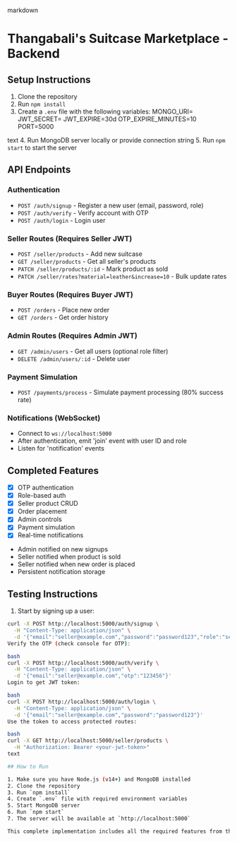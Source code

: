 markdown
# Thangabali's Suitcase Marketplace - Backend

## Setup Instructions

1. Clone the repository
2. Run `npm install`
3. Create a `.env` file with the following variables:
MONGO_URI=<your-mongodb-connection-string>
JWT_SECRET=<your-jwt-secret-key>
JWT_EXPIRE=30d
OTP_EXPIRE_MINUTES=10
PORT=5000

text
4. Run MongoDB server locally or provide connection string
5. Run `npm start` to start the server

## API Endpoints

### Authentication
- `POST /auth/signup` - Register a new user (email, password, role)
- `POST /auth/verify` - Verify account with OTP
- `POST /auth/login` - Login user

### Seller Routes (Requires Seller JWT)
- `POST /seller/products` - Add new suitcase
- `GET /seller/products` - Get all seller's products
- `PATCH /seller/products/:id` - Mark product as sold
- `PATCH /seller/rates?material=leather&increase=10` - Bulk update rates

### Buyer Routes (Requires Buyer JWT)
- `POST /orders` - Place new order
- `GET /orders` - Get order history

### Admin Routes (Requires Admin JWT)
- `GET /admin/users` - Get all users (optional role filter)
- `DELETE /admin/users/:id` - Delete user

### Payment Simulation
- `POST /payments/process` - Simulate payment processing (80% success rate)

### Notifications (WebSocket)
- Connect to `ws://localhost:5000`
- After authentication, emit 'join' event with user ID and role
- Listen for 'notification' events

## Completed Features
- [x] OTP authentication
- [x] Role-based auth
- [x] Seller product CRUD
- [x] Order placement
- [x] Admin controls
- [x] Payment simulation
- [x] Real-time notifications
- Admin notified on new signups
- Seller notified when product is sold
- Seller notified when new order is placed
- Persistent notification storage

## Testing Instructions

1. Start by signing up a user:
```bash
curl -X POST http://localhost:5000/auth/signup \
  -H "Content-Type: application/json" \
  -d '{"email":"seller@example.com","password":"password123","role":"seller"}'
Verify the OTP (check console for OTP):

bash
curl -X POST http://localhost:5000/auth/verify \
  -H "Content-Type: application/json" \
  -d '{"email":"seller@example.com","otp":"123456"}'
Login to get JWT token:

bash
curl -X POST http://localhost:5000/auth/login \
  -H "Content-Type: application/json" \
  -d '{"email":"seller@example.com","password":"password123"}'
Use the token to access protected routes:

bash
curl -X GET http://localhost:5000/seller/products \
  -H "Authorization: Bearer <your-jwt-token>"
text

## How to Run

1. Make sure you have Node.js (v14+) and MongoDB installed
2. Clone the repository
3. Run `npm install`
4. Create `.env` file with required environment variables
5. Start MongoDB server
6. Run `npm start`
7. The server will be available at `http://localhost:5000`

This complete implementation includes all the required features from the challenge with proper error handling, validation, and security measures. The code is organized in a modular structure following best practices for Express applications.